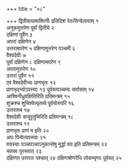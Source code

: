 +++
title = "०८"

+++
द्वितीयायामाश्विनीः प्रतिदिशं रेतःसिग्वेलायाम् १  
अनूकमुत्तरेण पूर्वां
द्वितीये २  
दक्षिणां पूर्वेण ३  
अपरां दक्षिणेन ४  
उत्तरामपरेण ५
दक्षिणामुत्तरेण पञ्चमी ६  
वैश्वदेवीः ७  
पूर्वां दक्षिणेन ८
दक्षिणामपरेण ९  
अपरामुत्तरेण १०  
उत्तरां पूर्वेण ११  
एवं
वैश्वदेवीभ्यः प्राणभृतः १२  
प्राणभृद्भ्योऽपस्याः १३
पूर्ववत्पञ्चम्यः सर्वासाम् १४  
आश्विनीध्रुवक्षितिरिति
प्रतिमन्त्रम् १५  
शुक्रश्च शुचिश्वेत्यृतव्ये
पूर्वयोरुपरि १६  
उत्तराश्च १७  
वैश्वदेवीः सजूरृतुभिरिति
प्रतिमन्त्रम् १८  
उत्तराश्च १९  
प्राणभृतः प्राणं
म इति २०  
अपः पिन्वेत्यपस्याः २१  
वयस्याः पञ्चपञ्चाऽनूकान्तेषु मूर्द्धा वय
इति प्रतिमन्त्रम् २२  
चतस्रः पुरस्तात् २३  
दक्षिणत उत्तरतः पश्चात् २४
दक्षिणश्रोणरेधि लोकम्पृणाः पूर्ववत् २५  
